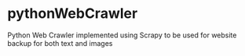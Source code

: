 # pythonWebCrawler
Python Web Crawler implemented using Scrapy to be used for website backup for both text and images

